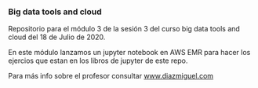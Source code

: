 ### Big data tools and cloud

Repositorio para el módulo 3 de la sesión 3 del curso big data tools and cloud del 18 de Julio de 2020.

En este módulo lanzamos un jupyter notebook en AWS EMR para hacer los ejercios que estan en los libros de jupyter de este repo.

Para más info sobre el profesor consultar www.diazmiguel.com
